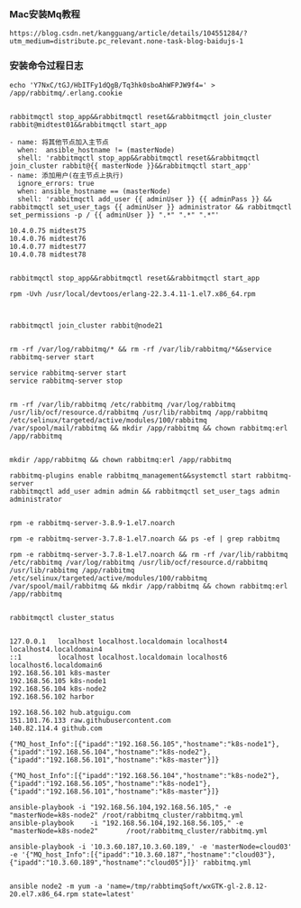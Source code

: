 ### Mac安装Mq教程
    https://blog.csdn.net/kangguang/article/details/104551284/?utm_medium=distribute.pc_relevant.none-task-blog-baidujs-1

### 安装命令过程日志
    echo 'Y7NxC/tGJ/HbITFy1dQgB/Tq3hk0sboAhWFPJW9f4=' > /app/rabbitmq/.erlang.cookie


    rabbitmqctl stop_app&&rabbitmqctl reset&&rabbitmqctl join_cluster rabbit@midtest01&&rabbitmqctl start_app
    
    - name: 将其他节点加入主节点
      when:  ansible_hostname != (masterNode)
      shell: 'rabbitmqctl stop_app&&rabbitmqctl reset&&rabbitmqctl join_cluster rabbit@{{ masterNode }}&&rabbitmqctl start_app'
    - name: 添加用户(在主节点上执行)
      ignore_errors: true
      when: ansible_hostname == (masterNode)
      shell: 'rabbitmqctl add_user {{ adminUser }} {{ adminPass }} && rabbitmqctl set_user_tags {{ adminUser }} administrator && rabbitmqctl set_permissions -p / {{ adminUser }} ".*" ".*" ".*"'
    
    10.4.0.75 midtest75  
    10.4.0.76 midtest76  
    10.4.0.77 midtest77  
    10.4.0.78 midtest78
    
    
    rabbitmqctl stop_app&&rabbitmqctl reset&&rabbitmqctl start_app
    
    rpm -Uvh /usr/local/devtoos/erlang-22.3.4.11-1.el7.x86_64.rpm

    
    
    rabbitmqctl join_cluster rabbit@node21
    
    
    rm -rf /var/log/rabbitmq/* && rm -rf /var/lib/rabbitmq/*&&service rabbitmq-server start
    
    service rabbitmq-server start
    service rabbitmq-server stop
    
    
    rm -rf /var/lib/rabbitmq /etc/rabbitmq /var/log/rabbitmq /usr/lib/ocf/resource.d/rabbitmq /usr/lib/rabbitmq /app/rabbitmq /etc/selinux/targeted/active/modules/100/rabbitmq /var/spool/mail/rabbitmq && mkdir /app/rabbitmq && chown rabbitmq:erl /app/rabbitmq
    
    
    mkdir /app/rabbitmq && chown rabbitmq:erl /app/rabbitmq
    
    rabbitmq-plugins enable rabbitmq_management&&systemctl start rabbitmq-server
    rabbitmqctl add_user admin admin && rabbitmqctl set_user_tags admin administrator
    
    
    rpm -e rabbitmq-server-3.8.9-1.el7.noarch
    
    rpm -e rabbitmq-server-3.7.8-1.el7.noarch && ps -ef | grep rabbitmq
    
    rpm -e rabbitmq-server-3.7.8-1.el7.noarch && rm -rf /var/lib/rabbitmq /etc/rabbitmq /var/log/rabbitmq /usr/lib/ocf/resource.d/rabbitmq /usr/lib/rabbitmq /app/rabbitmq /etc/selinux/targeted/active/modules/100/rabbitmq /var/spool/mail/rabbitmq && mkdir /app/rabbitmq && chown rabbitmq:erl /app/rabbitmq
    
    
    rabbitmqctl cluster_status
    
    
    127.0.0.1   localhost localhost.localdomain localhost4 localhost4.localdomain4
    ::1         localhost localhost.localdomain localhost6 localhost6.localdomain6
    192.168.56.101 k8s-master
    192.168.56.105 k8s-node1
    192.168.56.104 k8s-node2
    192.168.56.102 harbor
    
    192.168.56.102 hub.atguigu.com
    151.101.76.133 raw.githubusercontent.com
    140.82.114.4 github.com
    
    {"MQ_host_Info":[{"ipadd":"192.168.56.105","hostname":"k8s-node1"},{"ipadd":"192.168.56.104","hostname":"k8s-node2"},{"ipadd":"192.168.56.101","hostname":"k8s-master"}]}
    
    {"MQ_host_Info":[{"ipadd":"192.168.56.104","hostname":"k8s-node2"},{"ipadd":"192.168.56.105","hostname":"k8s-node1"},{"ipadd":"192.168.56.101","hostname":"k8s-master"}]}
    
    ansible-playbook -i "192.168.56.104,192.168.56.105," -e "masterNode=k8s-node2" /root/rabbitmq_cluster/rabbitmq.yml
    ansible-playbook	-i "192.168.56.104,192.168.56.105,"	-e "masterNode=k8s-node2"		/root/rabbitmq_cluster/rabbitmq.yml
    
    ansible-playbook -i '10.3.60.187,10.3.60.189,' -e 'masterNode=cloud03' -e '{"MQ_host_Info":[{"ipadd":"10.3.60.187","hostname":"cloud03"},{"ipadd":"10.3.60.189","hostname":"cloud05"}]}' rabbitmq.yml
    
    
    ansible node2 -m yum -a 'name=/tmp/rabbtimqSoft/wxGTK-gl-2.8.12-20.el7.x86_64.rpm state=latest'
